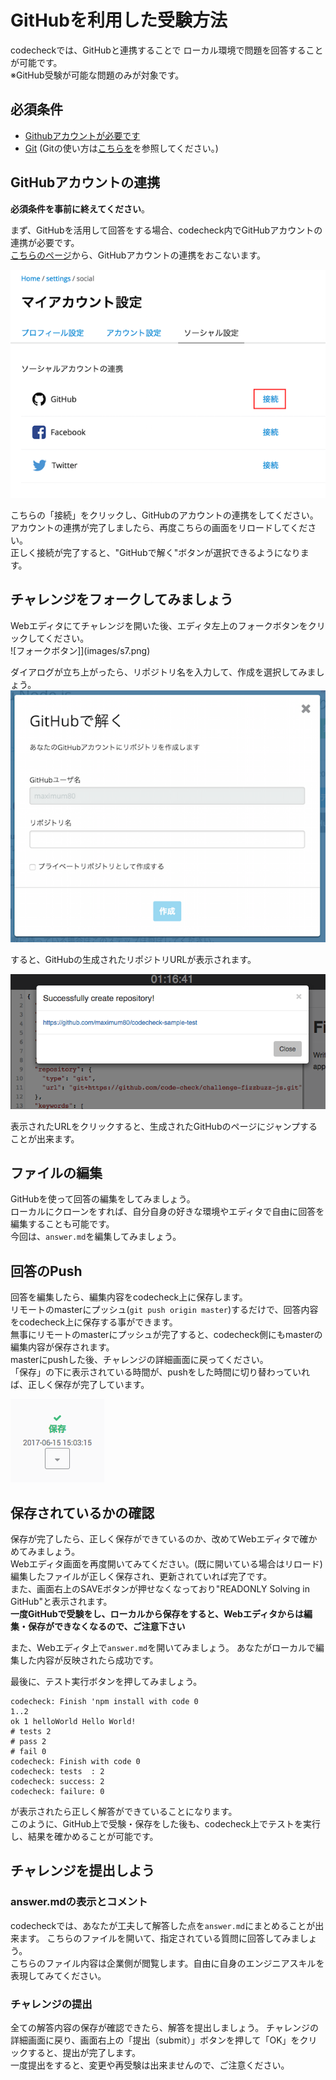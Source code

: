 # GitHubを利用した受験方法
codecheckでは、GitHubと連携することで
ローカル環境で問題を回答することが可能です。  
※GitHub受験が可能な問題のみが対象です。


## 必須条件
- <a href="https://github.com/join" target="_blank">Githubアカウントが必要です</a>
- <a href="https://git-scm.com/" target="_blank">Git</a> (Gitの使い方は[こちらを](https://git-scm.com/book/ja/v2)を参照してください。)


## GitHubアカウントの連携

**必須条件を事前に終えてください**。

まず、GitHubを活用して回答をする場合、codecheck内でGitHubアカウントの連携が必要です。  
[こちらのページ](https://app.code-check.io/settings/social)から、GitHubアカウントの連携をおこないます。

![ソーシャルアカウントの連携画面](images/github_integration_2.png)

こちらの「接続」をクリックし、GitHubのアカウントの連携をしてください。  
アカウントの連携が完了しましたら、再度こちらの画面をリロードしてください。  
正しく接続が完了すると、"GitHubで解く"ボタンが選択できるようになります。


## チャレンジをフォークしてみましょう

Webエディタにてチャレンジを開いた後、エディタ左上のフォークボタンをクリックしてください。  
![フォークボタン]](images/s7.png)

ダイアログが立ち上がったら、リポジトリ名を入力して、作成を選択してみましょう。  
![チャレンジのフォーク画面](images/fork_repo_modal_empty.png)

すると、GitHubの生成されたリポジトリURLが表示されます。

![レポジトリの作成に成功しました](images/fork_repo_modal_success.png)

表示されたURLをクリックすると、生成されたGitHubのページにジャンプすることが出来ます。


## ファイルの編集
GitHubを使って回答の編集をしてみましょう。  
ローカルにクローンをすれば、自分自身の好きな環境やエディタで自由に回答を編集することも可能です。  
今回は、`answer.md`を編集してみましょう。  


## 回答のPush
回答を編集したら、編集内容をcodecheck上に保存します。  
リモートのmasterにプッシュ(`git push origin master`)するだけで、回答内容をcodecheck上に保存する事ができます。  
無事にリモートのmasterにプッシュが完了すると、codecheck側にもmasterの編集内容が保存されます。  
masterにpushした後、チャレンジの詳細画面に戻ってください。  
「保存」の下に表示されている時間が、pushをした時間に切り替わっていれば、正しく保存が完了しています。  

![保存の確認](images/confirm_saved_2.png)


## 保存されているかの確認
保存が完了したら、正しく保存ができているのか、改めてWebエディタで確かめてみましょう。  
Webエディタ画面を再度開いてみてください。(既に開いている場合はリロード)  
編集したファイルが正しく保存され、更新されていれば完了です。  
また、画面右上のSAVEボタンが押せなくなっており"READONLY Solving in GitHub"と表示されます。  
**一度GitHubで受験をし、ローカルから保存をすると、Webエディタからは編集・保存ができなくなるので、ご注意下さい**

また、Webエディタ上で`answer.md`を開いてみましょう。
あなたがローカルで編集した内容が反映されたら成功です。  

最後に、テスト実行ボタンを押してみましょう。
```
codecheck: Finish 'npm install with code 0
1..2
ok 1 helloWorld Hello World!
# tests 2
# pass 2
# fail 0
codecheck: Finish with code 0
codecheck: tests  : 2
codecheck: success: 2
codecheck: failure: 0
```

が表示されたら正しく解答ができていることになります。  
このように、GitHub上で受験・保存をした後も、codecheck上でテストを実行し、結果を確かめることが可能です。


## チャレンジを提出しよう
### answer.mdの表示とコメント
codecheckでは、あなたが工夫して解答した点を`answer.md`にまとめることが出来ます。
こちらのファイルを開いて、指定されている質問に回答してみましょう。  
こちらのファイル内容は企業側が閲覧します。自由に自身のエンジニアスキルを表現してみてください。  

### チャレンジの提出
全ての解答内容の保存が確認できたら、解答を提出しましょう。
チャレンジの詳細画面に戻り、画面右上の「提出（submit）」ボタンを押して「OK」をクリックすると、提出が完了します。  
一度提出をすると、変更や再受験は出来ませんので、ご注意ください。
